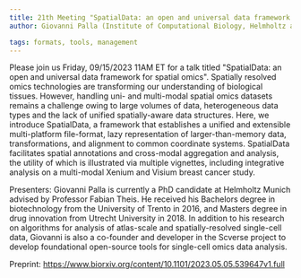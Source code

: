 ```yaml
---
title: 21th Meeting "SpatialData: an open and universal data framework for spatial omics"
author: Giovanni Palla (Institute of Computational Biology, Helmholtz and TUM School of Life Sciences Weihenstephan, Technical University of Munich, Munich, Germany)

tags: formats, tools, management
---
```


Please join us Friday, 09/15/2023 11AM ET for a talk titled "SpatialData: an open and universal data framework for spatial omics". Spatially resolved omics technologies are transforming our understanding of biological tissues. However, handling uni- and multi-modal spatial omics datasets remains a challenge owing to large volumes of data, heterogeneous data types and the lack of unified spatially-aware data structures. Here, we introduce SpatialData, a framework that establishes a unified and extensible multi-platform file-format, lazy representation of larger-than-memory data, transformations, and alignment to common coordinate systems. SpatialData facilitates spatial annotations and cross-modal aggregation and analysis, the utility of which is illustrated via multiple vignettes, including integrative analysis on a multi-modal Xenium and Visium breast cancer study.

Presenters: Giovanni Palla is currently a PhD candidate at Helmholtz Munich advised by Professor Fabian Theis. He received his Bachelors degree in biotechnology from the University of Trento in 2016, and Masters degree in drug innovation from Utrecht University in 2018. In addition to his research on algorithms for analysis of atlas-scale and spatially-resolved single-cell data, Giovanni is also a co-founder and developer in the Scverse project to develop foundational open-source tools for single-cell omics data analysis.

Preprint: https://www.biorxiv.org/content/10.1101/2023.05.05.539647v1.full
